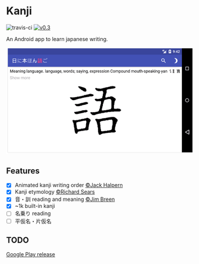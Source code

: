 Kanji
=====

![travis-ci](https://travis-ci.org/arbitrary-dev/kanji.svg?branch=master)
[![v0.3](https://img.shields.io/badge/download-v0.3-brightgreen.svg)](https://github.com/arbitrary-dev/kanji/releases/download/v0.3/kanji-0.3.apk)

An Android app to learn japanese writing.

![screenshot](https://github.com/arbitrary-dev/kanji/raw/master/screenshot.png "screenshot")

## Features

- [X] Animated kanji writing order [&copy;Jack Halpern](http://cjki.org)
- [X] Kanji etymology [&copy;Richard Sears](http://hanziyuan.net/#donation)
- [X] 音・訓 reading and meaning [&copy;Jim Breen](http://www.edrdg.org/cgi-bin/wwwjdic/wwwjdic?1B)
- [X] ~1k built-in kanji
- [ ] 名乗り reading
- [ ] 平仮名・片仮名

## TODO

[Google Play release](https://github.com/arbitrary-dev/kanji/projects/1)
